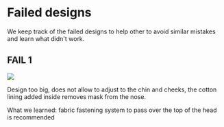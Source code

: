 # Failed designs

We keep track of the failed designs to help other to avoid similar mistakes and learn what didn't work.

## FAIL 1

![](https://raw.githubusercontent.com/C00kie-/DIY-face-masks/master/images/failed/fail_mask1.jpeg)

Design too big, does not allow to adjust to the chin and cheeks, the cotton lining added inside removes mask from the nose.

What we learned: fabric fastening system to pass over the top of the head is recommended

